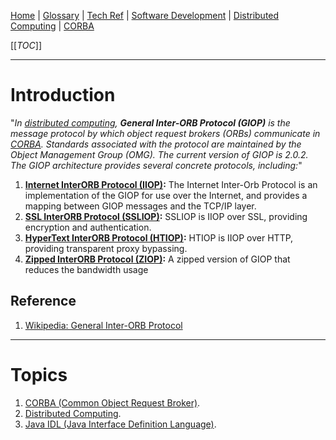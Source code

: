 [Home](/Slalom-LLC/Slalom-Consulting) | [Glossary](/Glossary) | [Tech Ref](/Tech-Ref) | [Software Development](/Tech-Ref/Software-Development) | [Distributed Computing](/Tech-Ref/Software-Development/Distributed-Computing) | [CORBA](/Tech-Ref/Software-Development/Distributed-Computing/CORBA-\(Common-Object-Request-Broker\))

[[_TOC_]]

---
# Introduction
"_In [distributed computing](/Tech-Ref/Software-Development/Distributed-Computing), ***General Inter-ORB Protocol (GIOP)*** is the message protocol by which object request brokers (ORBs) communicate in [CORBA](/Tech-Ref/Software-Development/Distributed-Computing/CORBA-\(Common-Object-Request-Broker\)). Standards associated with the protocol are maintained by the Object Management Group (OMG). The current version of GIOP is 2.0.2. The GIOP architecture provides several concrete protocols, including:_"

   1. **[Internet InterORB Protocol (IIOP)](/Tech-Ref/Software-Development/Distributed-Computing/CORBA-\(Common-Object-Request-Broker\)/GIOP-\(General-Inter%2DORB-Protocol\)/IIOP-\(Internet-Inter%2DORB-Protocol\)):** The Internet Inter-Orb Protocol is an implementation of the GIOP for use over the Internet, and provides a mapping between GIOP messages and the TCP/IP layer.
   1. **[SSL InterORB Protocol (SSLIOP)](/Tech-Ref/Software-Development/Distributed-Computing/CORBA-\(Common-Object-Request-Broker\)/GIOP-\(General-Inter%2DORB-Protocol\)/SSLIOP-\(SSL-InterORB-Protocol\)):** SSLIOP is IIOP over SSL, providing encryption and authentication.
   1. **[HyperText InterORB Protocol (HTIOP)](/Tech-Ref/Software-Development/Distributed-Computing/CORBA-\(Common-Object-Request-Broker\)/GIOP-\(General-Inter%2DORB-Protocol\)/HTIOP-\(HyperText-InterORB-Protocol\)):** HTIOP is IIOP over HTTP, providing transparent proxy bypassing.
   1. **[Zipped InterORB Protocol (ZIOP)](/Tech-Ref/Software-Development/Distributed-Computing/CORBA-\(Common-Object-Request-Broker\)/GIOP-\(General-Inter%2DORB-Protocol\)/ZIOP-\(Zipped-InterORB-Protocol\)):** A zipped version of GIOP that reduces the bandwidth usage

## Reference
1. [Wikipedia: General Inter-ORB Protocol](https://en.wikipedia.org/wiki/General_Inter-ORB_Protocol)

---
# Topics
1. [CORBA (Common Object Request Broker)](/Tech-Ref/Software-Development/Distributed-Computing/CORBA-\(Common-Object-Request-Broker\)).
1. [Distributed Computing](/Tech-Ref/Software-Development/Distributed-Computing).
1. [Java IDL (Java Interface Definition Language)](/Tech-Ref/Software-Development/Java/Java-Platform-Editions/Java-SE-\(Standard-Edition\)/Java-IDL-\(Java-Interface-Definition-Language\)).
